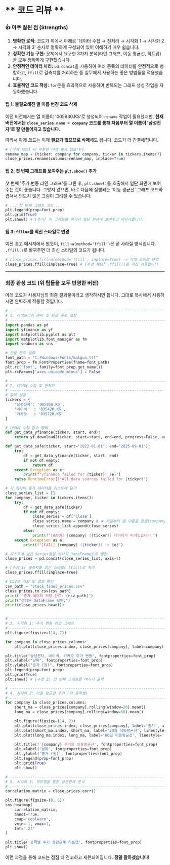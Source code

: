# ** 코드 리뷰 **

### **👍 아주 잘된 점 (Strengths)**

1.  **명확한 로직:** 코드가 위에서 아래로 '데이터 수집 → 전처리 → 시각화 1 → 시각화 2 → 시각화 3' 순서로 명확하게 구성되어 있어 이해하기 매우 쉽습니다.
2.  **정확한 기능 구현:** 문제에서 요구한 3가지 분석(라인 그래프, 이동 평균선, 히트맵)을 모두 정확하게 구현했습니다.
3.  **안정적인 데이터 처리:** `pd.concat`을 사용하여 여러 종목의 데이터를 안정적으로 병합하고, `ffill`로 결측치를 처리하는 등 실무에서 사용하는 좋은 방법들을 적용했습니다.
4.  **효율적인 코드 작성:** `for`문을 효과적으로 사용하여 반복되는 그래프 생성 작업을 자동화했습니다.

#### **팁 1: 불필요해진 열 이름 변경 코드 삭제**

이전 버전에서는 열 이름이 '005930.KS'로 생성되어 `rename` 작업이 필요했지만, **현재 버전에서는 `close_series.name = company` 코드를 통해 처음부터 열 이름이 '삼성전자'로 잘 만들어지고 있습니다.**

따라서 아래 코드는 이제 **필요가 없으므로 삭제**해도 됩니다. 코드가 더 간결해집니다.

```python
# [삭제 제안] 이 부분은 이제 필요 없습니다.
rename_map = {ticker: company for company, ticker in tickers.items()}
close_prices.rename(columns=rename_map, inplace=True)
```

#### **팁 2: 첫 번째 그래프를 보여주는 `plt.show()` 추가**

첫 번째 '주가 변동 라인 그래프'를 그린 후, `plt.show()`를 호출해서 일단 화면에 보여주는 것이 좋습니다. 그렇지 않으면, 바로 다음에 실행되는 '이동 평균선' 그래프 코드와 겹쳐서 의도치 않은 그림이 그려질 수 있습니다.

```python
# ... 첫 번째 그래프 코드 ...
plt.legend(prop=font_prop)
plt.grid(True)
plt.show() # [추가] 이 그래프를 여기서 일단 화면에 보여주고 마무리합니다.
```

#### **팁 3: `fillna`를 최신 스타일로 변경**

이전 경고 메시지에서 봤듯이, `fillna(method='ffill')`은 곧 사라질 방식입니다. `.ffill()`로 바꿔주면 더 최신 스타일의 코드가 됩니다.

```python
# close_prices.fillna(method='ffill', inplace=True) -> 아래 코드로 변경
close_prices.ffill(inplace=True) # [수정 제안] .ffill()을 직접 사용합니다.
```

---

### **최종 완성 코드 (위 팁들을 모두 반영한 버전)**

아래 코드가 사용자님의 최종 결과물이라고 생각하시면 됩니다. 그대로 복사해서 사용하시면 완벽하게 작동할 것입니다.

```python
# ----------------------------------------------------------------------
# 1. 라이브러리 준비 및 한글 폰트 설정
# ----------------------------------------------------------------------
import pandas as pd
import yfinance as yf
import matplotlib.pyplot as plt
import matplotlib.font_manager as fm
import seaborn as sns

# 한글 폰트 설정
font_path = "C:/Windows/Fonts/malgun.ttf"
font_prop = fm.FontProperties(fname=font_path)
plt.rc('font', family=font_prop.get_name())
plt.rcParams['axes.unicode_minus'] = False

# ----------------------------------------------------------------------
# 2. 데이터 수집 및 전처리
# ----------------------------------------------------------------------
# 종목 설정
tickers = {
    '삼성전자': '005930.KS',
    '네이버'  : '035420.KS',
    '카카오'  : '035720.KS'
}

# 데이터 수집 함수 정의
def get_data_yfinance(ticker, start, end):
    return yf.download(ticker, start=start, end=end, progress=False, auto_adjust=True)

def get_data_safe(ticker, start="2022-01-01", end="2025-09-01"):
    try:
        df = get_data_yfinance(ticker, start, end)
        if not df.empty:
            return df
    except Exception as e:
        print(f"yfinance failed for {ticker}: {e}")
    raise RuntimeError(f"All data sources failed for {ticker}")

# 각 회사의 종가 데이터를 리스트에 담기
close_series_list = []
for company, ticker in tickers.items():
    try:
        df = get_data_safe(ticker)
        if not df.empty:
            close_series = df['Close']
            close_series.name = company # ★ 처음부터 열 이름을 한글(company)로 지정
            close_series_list.append(close_series)
        else:
            print(f"[WARN] {company} ({ticker}) 데이터가 비어있습니다.")
    except Exception as e:
        print(f"[FAIL] {company} ({ticker}) -> {e}")

# 리스트에 담긴 Series들을 하나의 DataFrame으로 병합
close_prices = pd.concat(close_series_list, axis=1)

# [수정 1] 결측치를 최신 스타일(.ffill)로 처리
close_prices.ffill(inplace=True)

# CSV로 저장 및 결과 확인
csv_path = "stock_final_prices.csv"
close_prices.to_csv(csv_path)
print(f"종가 데이터 저장 완료: {csv_path}")
print("생성된 DataFrame 확인:")
print(close_prices.head())


# ----------------------------------------------------------------------
# 3. 시각화 1: 주가 변동 라인 그래프
# ----------------------------------------------------------------------
plt.figure(figsize=(14, 7))

for company in close_prices.columns:
    plt.plot(close_prices.index, close_prices[company], label=company)

plt.title("삼성전자, 네이버, 카카오 주가 변동", fontproperties=font_prop)
plt.xlabel("날짜", fontproperties=font_prop)
plt.ylabel("종가 (원)", fontproperties=font_prop)
plt.legend(prop=font_prop)
plt.grid(True)
plt.show() # [수정 2] 첫 번째 그래프를 여기서 출력

# ----------------------------------------------------------------------
# 4. 시각화 2: 이동 평균선 추가 (각 종목별)
# ----------------------------------------------------------------------
for company in close_prices.columns:
    short_ma = close_prices[company].rolling(window=20).mean()
    long_ma = close_prices[company].rolling(window=60).mean()

    plt.figure(figsize=(14, 7))
    plt.plot(close_prices.index, close_prices[company], label='종가', alpha=0.7)
    plt.plot(short_ma.index, short_ma, label='20일 이동평균선', linestyle='--')
    plt.plot(long_ma.index, long_ma, label='60일 이동평균선', linestyle=':')

    plt.title(f'{company} 주가와 이동평균선', fontproperties=font_prop)
    plt.xlabel('날짜', fontproperties=font_prop)
    plt.ylabel('종가 (원)', fontproperties=font_prop)
    plt.legend(prop=font_prop)
    plt.grid(True)
    plt.show()

# ----------------------------------------------------------------------
# 5. 시각화 3: 히트맵을 통한 상관관계 분석
# ----------------------------------------------------------------------
correlation_matrix = close_prices.corr()

plt.figure(figsize=(8, 6))
sns.heatmap(
    correlation_matrix,
    annot=True,
    cmap='coolwarm',
    vmin=-1, vmax=1,
    fmt=".2f"
)

plt.title('종목별 주가 상관관계 히트맵', fontproperties=font_prop)
plt.show()
```

이런 과정을 통해 코드는 점점 더 견고하고 세련되어집니다. **정말 잘하셨습니다!**